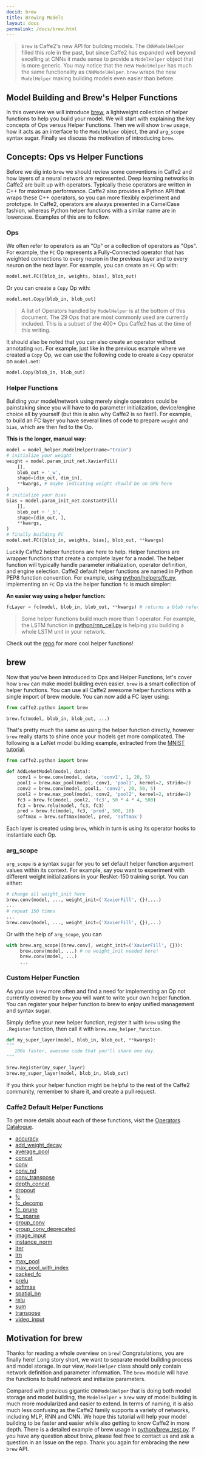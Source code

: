 ```yaml
---
docid: brew
title: Brewing Models
layout: docs
permalink: /docs/brew.html
---
```


> `brew` is Caffe2's new API for building models. The `CNNModelHelper` filled this role in the past, but since Caffe2 has expanded well beyond excelling at CNNs it made sense to provide a `ModelHelper` object that is more generic. You may notice that the new `ModelHelper` has much the same functionality as `CNNModelHelper`. `brew` wraps the new `ModelHelper` making building models even easier than before.

## Model Building and Brew's Helper Functions

In this overview we will introduce  [brew](https://github.com/caffe2/caffe2/blob/master/caffe2/python/brew.py), a lightweight collection of helper functions to help you build your model. We will start with explaining the key concepts of Ops versus Helper Functions. Then we will show `brew` usage, how it acts as an interface to the `ModelHelper` object, the and `arg_scope` syntax sugar. Finally we discuss the motivation of introducing `brew`.

## Concepts: Ops vs Helper Functions

Before we dig into `brew` we should review some conventions in Caffe2 and how layers of a neural network are represented. Deep learning networks in Caffe2 are built up with operators. Typically these operators are written in C++ for maximum performance. Caffe2 also provides a Python API that wraps these C++ operators, so you can more flexibly experiment and prototype. In Caffe2, operators are always presented in a CamelCase fashion, whereas Python helper functions with a similar name are in lowercase. Examples of this are to follow.

### Ops

We often refer to operators as an "Op" or a collection of operators as "Ops". For example, the `FC` Op represents a Fully-Connected operator that has weighted connections to every neuron in the previous layer and to every neuron on the next layer. For example, you can create an `FC` Op with:

```py
model.net.FC([blob_in, weights, bias], blob_out)
```

Or you can create a `Copy` Op with:

```py
model.net.Copy(blob_in, blob_out)
```

> A list of Operators handled by `ModelHelper` is at the bottom of this document. The 29 Ops that are most commonly used are currently included. This is a subset of the 400+ Ops Caffe2 has at the time of this writing.

It should also be noted that you can also create an operator without annotating `net`. For example, just like in the previous example where we created a `Copy` Op, we can use the following code to create a `Copy` operator on `model.net`:

```py
model.Copy(blob_in, blob_out)
```

### Helper Functions

Building your model/network using merely single operators could be painstaking since you will have to do parameter initialization, device/engine choice all by yourself (but this is also why Caffe2 is so fast!). For example, to build an FC layer you have several lines of code to prepare `weight` and `bias`, which are then fed to the Op.

**This is the longer, manual way:**

```py
model = model_helper.ModelHelper(name="train")
# initialize your weight
weight = model.param_init_net.XavierFill(
    [],
    blob_out + '_w',
    shape=[dim_out, dim_in],
    **kwargs, # maybe indicating weight should be on GPU here
)
# initialize your bias
bias = model.param_init_net.ConstantFill(
    [],
    blob_out + '_b',
    shape=[dim_out, ],
    **kwargs,
)
# finally building FC
model.net.FC([blob_in, weights, bias], blob_out, **kwargs)
```

Luckily Caffe2 helper functions are here to help. Helper functions are wrapper functions that create a complete layer for a model. The helper function will typically handle parameter initialization, operator definition, and engine selection. Caffe2 default helper functions are named in Python PEP8 function convention. For example, using [python/helpers/fc.py](https://github.com/caffe2/caffe2/blob/master/caffe2/python/helpers/fc.py), implementing an `FC` Op via the helper function `fc` is much simpler:

**An easier way using a helper function:**

```py
fcLayer = fc(model, blob_in, blob_out, **kwargs) # returns a blob reference
```

> Some helper functions build much more than 1 operator. For example, the LSTM function in [python/rnn_cell.py](https://github.com/caffe2/caffe2/blob/master/caffe2/python/rnn_cell.py) is helping you building a whole LSTM unit in your network.

Check out the [repo](https://github.com/caffe2/caffe2/tree/master/caffe2/python/helpers) for more cool helper functions!

## brew

Now that you've been introduced to Ops and Helper Functions, let's cover how `brew` can make model building even easier. `brew` is a smart collection of helper functions. You can use all Caffe2 awesome helper functions with a single import of brew module. You can now add a FC layer using:

```py
from caffe2.python import brew

brew.fc(model, blob_in, blob_out, ...)
```

That's pretty much the same as using the helper function directly, however `brew` really starts to shine once your models get more complicated. The following is a LeNet model building example, extracted from the [MNIST tutorial](https://github.com/caffe2/tutorials/MNIST.ipynb).

```py
from caffe2.python import brew

def AddLeNetModel(model, data):
    conv1 = brew.conv(model, data, 'conv1', 1, 20, 5)
    pool1 = brew.max_pool(model, conv1, 'pool1', kernel=2, stride=2)
    conv2 = brew.conv(model, pool1, 'conv2', 20, 50, 5)
    pool2 = brew.max_pool(model, conv2, 'pool2', kernel=2, stride=2)
    fc3 = brew.fc(model, pool2, 'fc3', 50 * 4 * 4, 500)
    fc3 = brew.relu(model, fc3, fc3)
    pred = brew.fc(model, fc3, 'pred', 500, 10)
    softmax = brew.softmax(model, pred, 'softmax')
```

Each layer is created using `brew`, which in turn is using its operator hooks to instantiate each Op.

### arg_scope

`arg_scope` is a syntax sugar for you to set default helper function argument values within its context. For example, say you want to experiment with different weight initializations in your ResNet-150 training script. You can either:

```py
# change all weight_init here
brew.conv(model, ..., weight_init=('XavierFill', {}),...)
...
# repeat 150 times
...
brew.conv(model, ..., weight_init=('XavierFill', {}),...)
```

Or with the help of `arg_scope`, you can

```py
with brew.arg_scope([brew.conv], weight_init=('XavierFill', {})):
     brew.conv(model, ...) # no weight_init needed here!
     brew.conv(model, ...)
     ...
```

### Custom Helper Function

As you use `brew` more often and find a need for implementing an Op not currently covered by `brew` you will want to write your own helper function. You can register your helper function to brew to enjoy unified management and syntax sugar.

Simply define your new helper function, register it with `brew` using the `.Register` function, then call it with `brew.new_helper_function`.

```py
def my_super_layer(model, blob_in, blob_out, **kwargs):
"""
   100x faster, awesome code that you'll share one day.
"""

brew.Register(my_super_layer)
brew.my_super_layer(model, blob_in, blob_out)
```

If you think your helper function might be helpful to the rest of the Caffe2 community, remember to share it, and create a pull request.

### Caffe2 Default Helper Functions

To get more details about each of these functions, visit the [Operators Catalogue](operators-catalogue).

* [accuracy](operators-catalogue.html#accuracy)
* [add_weight_decay](operators-catalogue.html#add_weight_decay)
* [average_pool](operators-catalogue.html#average_pool)
* [concat](operators-catalogue.html#concat)
* [conv](operators-catalogue.html#conv)
* [conv_nd](operators-catalogue.html#conv_nd)
* [conv_transpose](operators-catalogue.html#conv_transpose)
* [depth_concat](operators-catalogue.html#depth_concat)
* [dropout](operators-catalogue.html#dropout)
* [fc](operators-catalogue.html#fc)
* [fc_decomp](operators-catalogue.html#fc_decomp)
* [fc_prune](operators-catalogue.html#fc_prune)
* [fc_sparse](operators-catalogue.html#fc_sparse)
* [group_conv](operators-catalogue.html#group_conv)
* [group_conv_deprecated](operators-catalogue.html#group_conv_deprecated)
* [image_input](operators-catalogue.html#image_input)
* [instance_norm](operators-catalogue.html#instance_norm)
* [iter](operators-catalogue.html#iter)
* [lrn](operators-catalogue.html#lrn)
* [max_pool](operators-catalogue.html#max_pool)
* [max_pool_with_index](operators-catalogue.html#max_pool_with_index)
* [packed_fc](operators-catalogue.html#packed_fc)
* [prelu](operators-catalogue.html#prelu)
* [softmax](operators-catalogue.html#softmax)
* [spatial_bn](operators-catalogue.html#spatial_bn)
* [relu](operators-catalogue.html#relu)
* [sum](operators-catalogue.html#sum)
* [transpose](operators-catalogue.html#transpose)
* [video_input](operators-catalogue.html#video_input)

## Motivation for brew

Thanks for reading a whole overview on `brew`! Congratulations, you are finally here! Long story short, we want to separate model building process and model storage. In our view, `ModelHelper` class should only contain network definition and parameter information. The `brew` module will have the functions to build network and initialize parameters.

Compared with previous gigantic `CNNModelHelper` that is doing both model storage and model building, the `ModelHelper` + `brew` way of model building is much more modularized and easier to extend. In terms of naming, it is also much less confusing as the Caffe2 family supports a variety of networks, including MLP, RNN and CNN. We hope this tutorial will help your model building to be faster and easier while also getting to know Caffe2 in more depth. There is a detailed example of brew usage in [python/brew_test.py](https://github.com/caffe2/caffe2/blob/master/caffe2/python/brew_test.py). If you have any question about brew, please feel free to contact us and ask a question in an Issue on the repo. Thank you again for embracing the new `brew` API.
